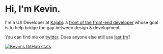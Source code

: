 # Hi, I'm Kevin.
I'm a UX Developer at [Kajabi](https://kajabi.com): a [front of the front-end developer](https://bradfrost.com/blog/post/frontend-design-react-and-a-bridge-over-the-great-divide/) whose goal is to help bridge the gap between design & development.

You can find me on [twitter](https://twitter.com/teenwolfblitzer). Does anyone else still use [last.fm](https://www.last.fm/user/teenwolfblitzer)? 

[![Kevin's GitHub stats](https://github-readme-stats.vercel.app/api?username=monkeypox8)](https://github.com/monkeypox8/github-readme-stats)
